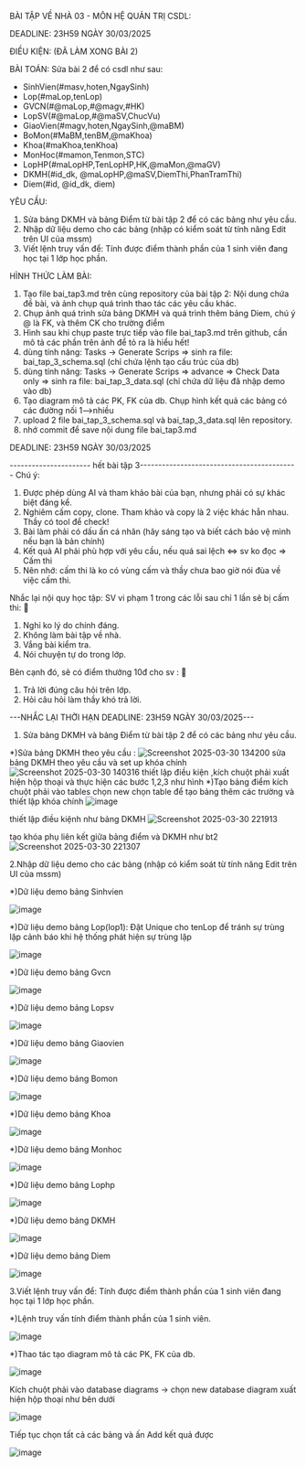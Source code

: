 BÀI TẬP VỀ NHÀ 03 - MÔN HỆ QUẢN TRỊ CSDL:

DEADLINE: 23H59 NGÀY 30/03/2025

ĐIỀU KIỆN: (ĐÃ LÀM XONG BÀI 2)

BÀI TOÁN: Sửa bài 2 để có csdl như sau:
  + SinhVien(#masv,hoten,NgaySinh)
  + Lop(#maLop,tenLop)
  + GVCN(#@maLop,#@magv,#HK)
  + LopSV(#@maLop,#@maSV,ChucVu)
  + GiaoVien(#magv,hoten,NgaySinh,@maBM)
  + BoMon(#MaBM,tenBM,@maKhoa)
  + Khoa(#maKhoa,tenKhoa)
  + MonHoc(#mamon,Tenmon,STC)
  + LopHP(#maLopHP,TenLopHP,HK,@maMon,@maGV)
  + DKMH(#id_dk, @maLopHP,@maSV,DiemThi,PhanTramThi)
  + Diem(#id, @id_dk, diem)

YÊU CẦU:
1. Sửa bảng DKMH và bảng Điểm từ bài tập 2 để có các bảng như yêu cầu.
2. Nhập dữ liệu demo cho các bảng (nhập có kiểm soát từ tính năng Edit trên UI của mssm)
3. Viết lệnh truy vấn để: Tính được điểm thành phần của 1 sinh viên đang học tại 1 lớp học phần.

HÌNH THỨC LÀM BÀI:
1. Tạo file bai_tap3.md trên cùng repository của bài tập 2:
   Nội dung chứa đề bài, và ảnh chụp quá trình thao tác các yêu cầu khác.
2. Chụp ảnh quá trình sửa bảng DKMH và quá trình thêm bảng Diem, chú ý @ là FK, và thêm CK cho trường điểm
3. Hình sau khi chụp paste trực tiếp vào file bai_tap3.md trên github, cần mô tả các phần trên ảnh để tỏ ra là hiểu hết!
4. dùng tính năng: Tasks -> Generate Scrips => sinh ra file: bai_tap_3_schema.sql  (chỉ chứa lệnh tạo cấu trúc của db)
5. dùng tính năng: Tasks -> Generate Scrips => advance => Check Data only => sinh ra file: bai_tap_3_data.sql  (chỉ chứa dữ liệu đã nhập demo vào db)
6. Tạo diagram mô tả các PK, FK của db. Chụp hình kết quả các bảng có các đường nối 1-->nhiều
7. upload 2 file  bai_tap_3_schema.sql và bai_tap_3_data.sql lên repository.
8. nhớ commit để save nội dung file bai_tap3.md

DEADLINE: 23H59 NGÀY 30/03/2025

---------------------- hết bài tập 3-------------------------------------------
Chú ý:
1. Được phép dùng AI và tham khảo bài của bạn, nhưng phải có sự khác biệt đáng kể.
2. Nghiêm cấm copy, clone. Tham khảo và copy là 2 việc khác hẳn nhau. Thầy có tool để check!
3. Bài làm phải có dấu ấn cá nhân (hãy sáng tạo và biết cách bảo vệ mình nếu bạn là bản chính)
4. Kết quả AI phải phù hợp với yêu cầu, nếu quá sai lệch <=> sv ko đọc => Cấm thi
5. Nên nhớ: cấm thi là ko có vùng cấm và thầy chưa bao giờ nói đùa về việc cấm thi.

Nhắc lại nội quy học tập:
SV vi phạm 1 trong các lỗi sau chỉ 1 lần sẽ bị cấm thi: 🚫
1. Nghỉ ko lý do chính đáng.
2. Không làm bài tập về nhà.
3. Vắng bài kiểm tra.
4. Nói chuyện tự do trong lớp.

Bên cạnh đó, sẽ có điểm thưởng 10đ cho sv :  🎁
1. Trả lời đúng câu hỏi trên lớp.
2. Hỏi câu hỏi làm thầy khó trả lời.

---NHẮC LẠI THỜI HẠN DEADLINE: 23H59 NGÀY 30/03/2025---


1. Sửa bảng DKMH và bảng Điểm từ bài tập 2 để có các bảng như yêu cầu.

*)Sửa bảng DKMH theo yêu cầu :
![Screenshot 2025-03-30 134200](https://github.com/user-attachments/assets/d0e16572-4724-42b3-b57d-b42cd4113226)
 sửa bảng DKMH theo yêu cầu và set up khóa chính
 ![Screenshot 2025-03-30 140316](https://github.com/user-attachments/assets/fbd0061c-5504-4c10-91e7-cb51e164dc1c)
thiết lập điều kiện ,kích chuột phải xuất hiện hộp thoại và thực hiện các bước 1,2,3 như hình
*)Tạo bảng điểm 
kích chuột phải vào tables chọn new chọn table để tạo bảng thêm các trường và thiết lập khóa chính
![image](https://github.com/user-attachments/assets/d89962b0-2b29-46fb-9ba4-e9fdd490257e)

thiết lập điều kiệnh như bảng DKMH
![Screenshot 2025-03-30 221913](https://github.com/user-attachments/assets/7097259b-ccca-4be4-86e4-a5e2b80553c8)

tạo khóa phụ liên kết giữa bảng điểm và DKMH như bt2
![Screenshot 2025-03-30 221307](https://github.com/user-attachments/assets/acd32a5d-bbc5-447c-81e5-a0c3d096ed05)


2.Nhập dữ liệu demo cho các bảng (nhập có kiểm soát từ tính năng Edit trên UI của mssm)

*)Dữ liệu demo bảng Sinhvien 

![image](https://github.com/user-attachments/assets/2483cc7c-f6b8-4fcb-8274-0decb05a6739)

*)Dữ liệu demo bảng Lop(lop1): Đặt Unique cho tenLop để tránh sự trùng lặp cảnh báo khi hệ thống phát hiện sự trùng lặp

![image](https://github.com/user-attachments/assets/079178c5-3cfe-49da-91b5-b043f7f8585a)

 *)Dữ liệu demo bảng Gvcn
 
![image](https://github.com/user-attachments/assets/6298887a-47fb-4727-9c91-608c4dc67f52)

*)Dữ liệu demo bảng Lopsv

![image](https://github.com/user-attachments/assets/9da860b7-6b75-4e20-8667-80d1c1988a9a)

 *)Dữ liệu demo bảng Giaovien
 
![image](https://github.com/user-attachments/assets/acda694e-833f-4822-a007-9238842c213c)

 *)Dữ liệu demo bảng Bomon
 
![image](https://github.com/user-attachments/assets/00814ed5-cfc7-4ef7-80d3-6e7eff9651a6)

 *)Dữ liệu demo bảng Khoa 
 
![image](https://github.com/user-attachments/assets/c7e39544-50bf-41dc-bb82-e59f0c36ab80)

*)Dữ liệu demo bảng Monhoc 


![image](https://github.com/user-attachments/assets/4ce853ee-a45a-4bb2-9a34-b97d18ce9fc6)

*)Dữ liệu demo bảng Lophp

![image](https://github.com/user-attachments/assets/4b79dc54-078c-485e-955b-e55fcc07545b)

 *)Dữ liệu demo bảng DKMH
 
![image](https://github.com/user-attachments/assets/a04a7d66-1bc9-4119-bf91-d996306711bd)

 *)Dữ liệu demo bảng Diem
 
![image](https://github.com/user-attachments/assets/50730811-c752-4f59-aa4c-a5cca132efdf)

3.Viết lệnh truy vấn để: Tính được điểm thành phần của 1 sinh viên đang học tại 1 lớp học phần.

*)Lệnh truy vấn tính điểm thành phần của 1 sinh viên.

![image](https://github.com/user-attachments/assets/bacd4044-6fc6-403a-8d05-b4dde8944eab)

*)Thao tác tạo diagram mô tả các PK, FK của db.

![image](https://github.com/user-attachments/assets/d9e58400-ee25-4a5e-84d9-aa87551e4c36)

Kích chuột phải vào database diagrams -> chọn new database diagram xuất hiện hộp thoại như bên dưới

![image](https://github.com/user-attachments/assets/f1830ee6-3eaa-4e45-bb78-82c563408593)

Tiếp tục chọn tất cả các bảng và ấn Add kết quả được 

![image](https://github.com/user-attachments/assets/bb0a1182-13fc-44eb-acce-aaeca3631f97)


